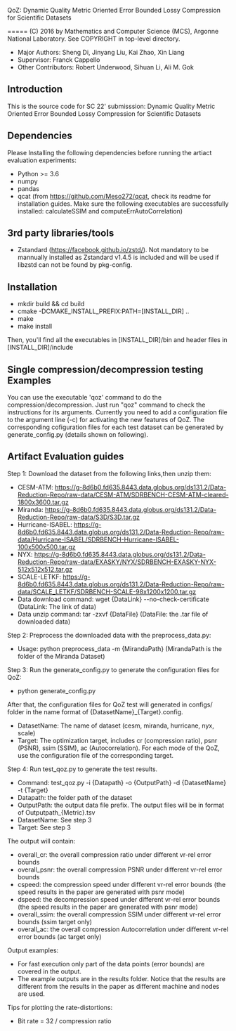 QoZ: Dynamic Quality Metric Oriented Error Bounded Lossy Compression for Scientific Datasets

=====
(C) 2016 by Mathematics and Computer Science (MCS), Argonne National Laboratory. See COPYRIGHT in top-level directory.

* Major Authors: Sheng Di, Jinyang Liu, Kai Zhao, Xin Liang
* Supervisor: Franck Cappello
* Other Contributors: Robert Underwood, Sihuan Li, Ali M. Gok

## Introduction

This is the source code for SC 22' submisssion: Dynamic Quality Metric Oriented Error Bounded Lossy Compression for Scientific Datasets

## Dependencies

Please Installing the following dependencies before running the artiact evaluation experiments:

* Python >= 3.6
* numpy 
* pandas 
* qcat (from https://github.com/Meso272/qcat, check its readme for installation guides. Make sure the following executables are successfully installed: calculateSSIM and computeErrAutoCorrelation)

## 3rd party libraries/tools

* Zstandard (https://facebook.github.io/zstd/). Not mandatory to be mannually installed as Zstandard v1.4.5 is included and will be used if libzstd can not be found by
  pkg-config.

## Installation

* mkdir build && cd build
* cmake -DCMAKE_INSTALL_PREFIX:PATH=[INSTALL_DIR] ..
* make
* make install

Then, you'll find all the executables in [INSTALL_DIR]/bin and header files in [INSTALL_DIR]/include

## Single compression/decompression testing Examples

You can use the executable 'qoz' command to do the compression/decompression. Just run "qoz" command to check the instructions for its arguments.
Currently you need to add a configuration file to the argument line (-c) for activating the new features of QoZ. 
The corresponding cofiguration files for each test dataset can be generated by generate_config.py (details shown on following).

## Artifact Evaluation guides

Step 1: Download the dataset from the following links,then unzip them:

* CESM-ATM: https://g-8d6b0.fd635.8443.data.globus.org/ds131.2/Data-Reduction-Repo/raw-data/CESM-ATM/SDRBENCH-CESM-ATM-cleared-1800x3600.tar.gz 
* Miranda: https://g-8d6b0.fd635.8443.data.globus.org/ds131.2/Data-Reduction-Repo/raw-data/S3D/S3D.tar.gz
* Hurricane-ISABEL: https://g-8d6b0.fd635.8443.data.globus.org/ds131.2/Data-Reduction-Repo/raw-data/Hurricane-ISABEL/SDRBENCH-Hurricane-ISABEL-100x500x500.tar.gz
* NYX: https://g-8d6b0.fd635.8443.data.globus.org/ds131.2/Data-Reduction-Repo/raw-data/EXASKY/NYX/SDRBENCH-EXASKY-NYX-512x512x512.tar.gz
* SCALE-LETKF: https://g-8d6b0.fd635.8443.data.globus.org/ds131.2/Data-Reduction-Repo/raw-data/SCALE_LETKF/SDRBENCH-SCALE-98x1200x1200.tar.gz
* Data download command: wget {DataLink} --no-check-certificate (DataLink: The link of data)
* Data unzip command: tar -zxvf {DataFile} (DataFile: the .tar file of downloaded data)

Step 2: Preprocess the downloaded data with the preprocess_data.py:

* Usage: python preprocess_data -m {MirandaPath} (MirandaPath is the folder of the Miranda Dataset)

Step 3: Run the generate_config.py to generate the configuration files for QoZ:

* python generate_config.py

After that, the configuration files for QoZ test will generated in configs/ folder in the name format of {DatasetName}\_{Target}.config. 

* DatasetName: The name of dataset (cesm, miranda, hurricane, nyx, scale)
* Target: The optimization target, includes cr (compression ratio), psnr (PSNR), ssim (SSIM), ac (Autocorrelation). For each mode of the QoZ, use the configuration file of the corresponding target.

Step 4: Run test_qoz.py to generate the test results.

* Command: test_qoz.py -i {Datapath} -o {OutputPath} -d {DatasetName} -t {Target}
* Datapath: the folder path of the dataset
* OutputPath: the output data file prefix. The output files will be in format of Outputpath_{Metric}.tsv
* DatasetName: See step 3
* Target: See step 3

The output will contain:
* overall_cr: the overall compression ratio under different vr-rel error bounds
* overall_psnr: the overall compression PSNR under different vr-rel error bounds
* cspeed: the compression speed under different vr-rel error bounds (the speed results in the paper are generated with psnr mode)
* dspeed: the decompression speed under different vr-rel error bounds (the speed results in the paper are generated with psnr mode)
* overall_ssim: the overall compression SSIM under different vr-rel error bounds (ssim target only)
* overall_ac: the overall compression Autocorrelation under different vr-rel error bounds (ac target only)

Output examples:

* For fast execution only part of the data points (error bounds) are covered in the output.
* The example outputs are in the results folder. Notice that the results are different from the results in the paper as different machine and nodes are used.

Tips for plotting the rate-distortions:

* Bit rate = 32 / compression ratio



